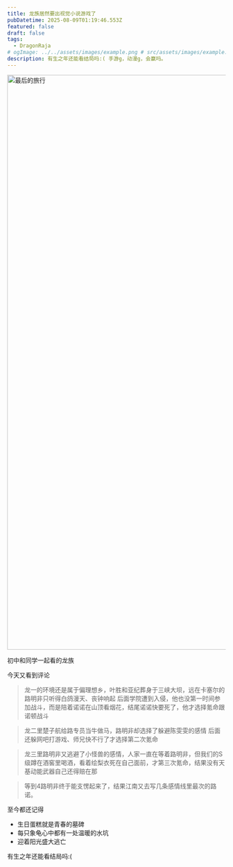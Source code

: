 ```yaml
---
title: 龙族居然要出视觉小说游戏了
pubDatetime: 2025-08-09T01:19:46.553Z
featured: false
draft: false
tags:
  - DragonRaja
# ogImage: ../../assets/images/example.png # src/assets/images/example.png
description: 有生之年还能看结局吗:( 手游g，动漫g，会赢吗。
---
```


<img width="2287" height="1326" alt="最后的旅行" src="https://github.com/user-attachments/assets/b99a2e23-f26b-4731-b8bc-4a5da78c5b90" />

初中和同学一起看的龙族

今天又看到评论

> 龙一的环境还是属于偏理想乡，叶胜和亚纪葬身于三峡大坝，远在卡塞尔的路明非只听得白鸽漫天、丧钟响起 后面学院遭到入侵，他也没第一时间参加战斗，而是陪着诺诺在山顶看烟花，结尾诺诺快要死了，他才选择氪命跟诺顿战斗

> 龙二里楚子航给路专员当牛做马，路明非却选择了躲避陈雯雯的感情 后面还躲网吧打游戏、师兄快不行了才选择第二次氪命

> 龙三里路明非又逃避了小怪兽的感情，人家一直在等着路明非，但我们的S级蹲在酒窖里喝酒，看着绘梨衣死在自己面前，才第三次氪命，结果没有天基动能武器自己还得赔在那

> 等到4路明非终于能支愣起来了，结果江南又去写几条感情线里最次的路诺。

至今都还记得

- 生日蛋糕就是青春的墓碑
- 每只象龟心中都有一处温暖的水坑
- 迎着阳光盛大逃亡

有生之年还能看结局吗:(

